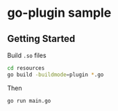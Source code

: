 # go-plugin sample


## Getting Started

Build `.so` files

```sh
cd resources
go build -buildmode=plugin *.go
```

Then

```
go run main.go
```